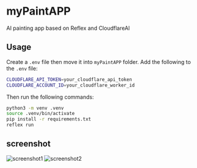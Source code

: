 # myPaintAPP
 AI painting app based on Reflex and CloudflareAI

## Usage

Create a `.env` file then move it into `myPaintAPP` folder. Add the following to the `.env` file:

```bash
CLOUDFLARE_API_TOKEN=your_cloudflare_api_token
CLOUDFLARE_ACCOUNT_ID=your_cloudflare_worker_id
```

Then run the following commands:

```bash
python3 -m venv .venv
source .venv/bin/activate
pip install -r requirements.txt
reflex run
```

## screenshot
![screenshot1]("./assets/shot1.png")
![screenshot2]("./assets/shot2.png")

